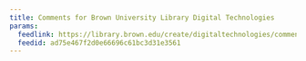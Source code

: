 ```yaml
---
title: Comments for Brown University Library Digital Technologies
params:
  feedlink: https://library.brown.edu/create/digitaltechnologies/comments/feed/
  feedid: ad75e467f2d0e66696c61bc3d31e3561
---
```

